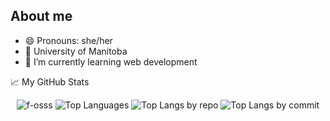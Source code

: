 ## About me

- 😄 Pronouns: she/her
- 🏫 University of Manitoba
- 🌱 I’m currently learning web development

 📈 My GitHub Stats
<p align="center">
  <img src="https://github-readme-stats.vercel.app/api?username=f-osss&show_icons=true&theme=gotham&&line_height=40" alt="f-osss" />
  <img src="https://github-readme-stats.vercel.app/api/top-langs/?username=f-osss&theme=gotham&show_icons=true" alt="Top Languages" />
   <img src="https://github-profile-summary-cards.vercel.app/api/cards/repos-per-language?username=f-osss&theme=gotham&&line_height=40" alt="Top Langs by repo" />
    <img src="https://github-profile-summary-cards.vercel.app/api/cards/most-commit-language?username=f-osss&theme=gotham&&line_height=40" alt="Top Langs by commit" />    
</p>

<!--<p align="center"> 
  Visitors count<br>
  <img src="https://profile-counter.glitch.me/f-osss/count.svg" />
</p>
